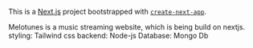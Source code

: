 This is a [Next.js](https://nextjs.org/) project bootstrapped with [`create-next-app`](https://github.com/vercel/next.js/tree/canary/packages/create-next-app).

Melotunes is a music streaming website, which is being build on nextjs.
styling: Tailwind css
backend: Node-js
Database: Mongo Db
